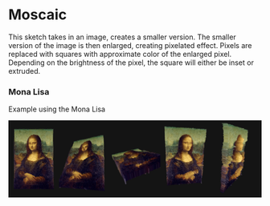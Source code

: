 # Moscaic 

This sketch takes in an image, creates a smaller version. The smaller version of the image is then enlarged, creating pixelated effect. Pixels are replaced with squares with approximate color of the enlarged pixel. Depending on the brightness of the pixel, the square will either be inset or extruded. 

### Mona Lisa

Example using the Mona Lisa

![MONA1](https://github.com/peterwest-1/Processing/blob/master/Mosiac/mona-mosiac.png)
